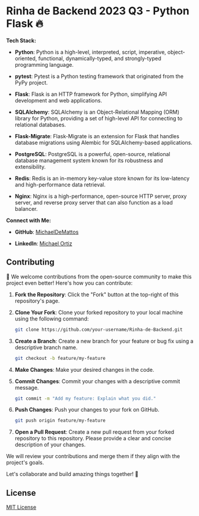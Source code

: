 # Rinha de Backend 2023 Q3 - Python Flask 🔥

**Tech Stack:**

- **Python**: Python is a high-level, interpreted, script, imperative, object-oriented, functional, dynamically-typed, and strongly-typed programming language.

- **pytest**: Pytest is a Python testing framework that originated from the PyPy project.

- **Flask**: Flask is an HTTP framework for Python, simplifying API development and web applications.

- **SQLAlchemy**: SQLAlchemy is an Object-Relational Mapping (ORM) library for Python, providing a set of high-level API for connecting to relational databases.

- **Flask-Migrate**: Flask-Migrate is an extension for Flask that handles database migrations using Alembic for SQLAlchemy-based applications.

- **PostgreSQL**: PostgreSQL is a powerful, open-source, relational database management system known for its robustness and extensibility.

- **Redis**: Redis is an in-memory key-value store known for its low-latency and high-performance data retrieval.

- **Nginx**: Nginx is a high-performance, open-source HTTP server, proxy server, and reverse proxy server that can also function as a load balancer.

**Connect with Me:**

- **GitHub**: [MichaelDeMattos](https://github.com/MichaelDeMattos/)

- **LinkedIn**: [Michael Ortiz](https://www.linkedin.com/in/michael-ortiz-57690a17a/)

## Contributing

🚀 We welcome contributions from the open-source community to make this project even better! Here's how you can contribute:

1. **Fork the Repository**: Click the "Fork" button at the top-right of this repository's page.

2. **Clone Your Fork**: Clone your forked repository to your local machine using the following command:

   ```bash
   git clone https://github.com/your-username/Rinha-de-Backend.git
   ```

3. **Create a Branch**: Create a new branch for your feature or bug fix using a descriptive branch name.

   ```bash
   git checkout -b feature/my-feature
   ```

4. **Make Changes**: Make your desired changes in the code.

5. **Commit Changes**: Commit your changes with a descriptive commit message.

   ```bash
   git commit -m "Add my feature: Explain what you did."
   ```

6. **Push Changes**: Push your changes to your fork on GitHub.

   ```bash
   git push origin feature/my-feature
   ```

7. **Open a Pull Request**: Create a new pull request from your forked repository to this repository. Please provide a clear and concise description of your changes.

We will review your contributions and merge them if they align with the project's goals.

Let's collaborate and build amazing things together! 🎉

## License

[MIT License](LICENSE.md)
